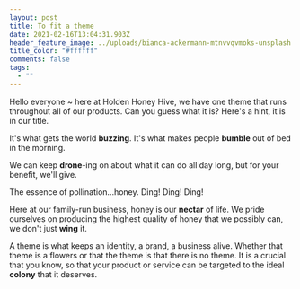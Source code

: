 ```yaml
---
layout: post
title: To fit a theme
date: 2021-02-16T13:04:31.903Z
header_feature_image: ../uploads/bianca-ackermann-mtnvvqvmoks-unsplash.jpg
title_color: "#ffffff"
comments: false
tags:
  - ""
---
```

Hello everyone ~ here at Holden Honey Hive, we have one theme that runs throughout all of our products. Can you guess what it is? Here's a hint, it is in our title.

It's what gets the world **buzzing**. It's what makes people **bumble** out of bed in the morning.

We can keep **drone**-ing on about what it can do all day long, but for your benefit, we'll give.

The essence of pollination...honey. Ding! Ding! Ding!

Here at our family-run business, honey is our **nectar** of life. We pride ourselves on producing the highest quality of honey that we possibly can, we don't just **wing** it.

A theme is what keeps an identity, a brand, a business alive. Whether that theme is a flowers or that the theme is that there is no theme. It is a crucial that you know, so that your product or service can be targeted to the ideal **colony** that it deserves.